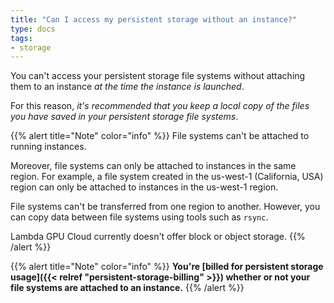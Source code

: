 ```yaml
---
title: "Can I access my persistent storage without an instance?"
type: docs
tags:
- storage
---
```


You can't access your persistent storage file systems without attaching them
to an instance _at the time the instance is launched_.

For this reason, _it's recommended that you keep a local copy of the files you
have saved in your persistent storage file systems_.

{{% alert title="Note" color="info" %}}
File systems can't be attached to running instances.

Moreover, file systems can only be attached to instances in the same region.
For example, a file system created in the us-west-1 (California, USA) region
can only be attached to instances in the us-west-1 region.

File systems can't be transferred from one region to another. However, you can
copy data between file systems using tools such as `rsync`.

Lambda GPU Cloud currently doesn't offer block or object storage.
{{% /alert %}}

{{% alert title="Note" color="info" %}}
**You're
[billed for persistent storage usage]({{< relref "persistent-storage-billing" >}})
whether or not your file systems are attached to an instance.**
{{% /alert %}}
